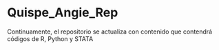 # Quispe_Angie_Rep
Continuamente, el repositorio  se actualiza con contenido que contendrá códigos de R, Python y STATA
